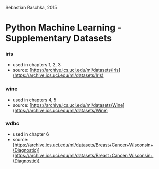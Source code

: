 Sebastian Raschka, 2015

# Python Machine Learning - Supplementary Datasets

### iris

- used in chapters 1, 2, 3
- source: [https://archive.ics.uci.edu/ml/datasets/Iris](https://archive.ics.uci.edu/ml/datasets/Iris)

### wine

- used in chapters 4, 5
- source: [https://archive.ics.uci.edu/ml/datasets/Wine](https://archive.ics.uci.edu/ml/datasets/Wine)

### wdbc

- used in chapter 6
- source: [https://archive.ics.uci.edu/ml/datasets/Breast+Cancer+Wisconsin+(Diagnostic)](https://archive.ics.uci.edu/ml/datasets/Breast+Cancer+Wisconsin+(Diagnostic))